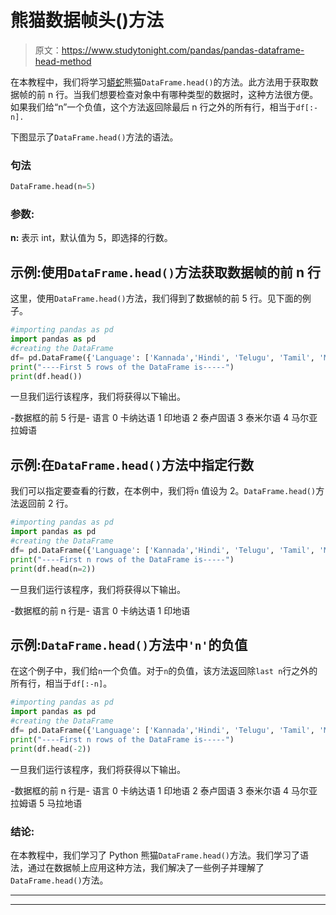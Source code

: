 # 熊猫数据帧头()方法

> 原文：<https://www.studytonight.com/pandas/pandas-dataframe-head-method>

在本教程中，我们将学习[蟒蛇](https://www.studytonight.com/python/getting-started-with-python)熊猫`DataFrame.head()`的方法。此方法用于获取数据帧的前 n 行。当我们想要检查对象中有哪种类型的数据时，这种方法很方便。如果我们给“n”一个负值，这个方法返回除最后 n 行之外的所有行，相当于`df[:-n].`

下图显示了`DataFrame.head()`方法的语法。

### 句法

```py
DataFrame.head(n=5)
```

### 参数:

**n:** 表示 int，默认值为 5，即选择的行数。

## 示例:使用`DataFrame.head()`方法获取数据帧的前 n 行

这里，使用`DataFrame.head()`方法，我们得到了数据帧的前 5 行。见下面的例子。

```py
#importing pandas as pd
import pandas as pd
#creating the DataFrame
df= pd.DataFrame({'Language': ['Kannada','Hindi', 'Telugu', 'Tamil', 'Malyalam','Marathi','Konkani','Tulu']})
print("----First 5 rows of the DataFrame is-----")
print(df.head())
```

一旦我们运行该程序，我们将获得以下输出。

-数据框的前 5 行是-
语言
0 卡纳达语
1 印地语
2 泰卢固语
3 泰米尔语
4 马尔亚拉姆语

## 示例:在`DataFrame.head()`方法中指定行数

我们可以指定要查看的行数，在本例中，我们将`n` 值设为 2。`DataFrame.head()`方法返回前 2 行。

```py
#importing pandas as pd
import pandas as pd
#creating the DataFrame
df= pd.DataFrame({'Language': ['Kannada','Hindi', 'Telugu', 'Tamil', 'Malyalam','Marathi','Konkani','Tulu']})
print("----First n rows of the DataFrame is-----")
print(df.head(n=2))
```

一旦我们运行该程序，我们将获得以下输出。

-数据框的前 n 行是-
语言
0 卡纳达语
1 印地语

## 示例:`DataFrame.head()`方法中`'n'`的负值

在这个例子中，我们给`n`一个负值。对于`n`的负值，该方法返回除`last n`行之外的所有行，相当于`df[:-n]`。

```py
#importing pandas as pd
import pandas as pd
#creating the DataFrame
df= pd.DataFrame({'Language': ['Kannada','Hindi', 'Telugu', 'Tamil', 'Malyalam','Marathi','Konkani','Tulu']})
print("----First n rows of the DataFrame is-----")
print(df.head(-2))
```

一旦我们运行该程序，我们将获得以下输出。

-数据框的前 n 行是-
语言
0 卡纳达语
1 印地语
2 泰卢固语
3 泰米尔语
4 马尔亚拉姆语
5 马拉地语

### 结论:

在本教程中，我们学习了 Python 熊猫`DataFrame.head()`方法。我们学习了语法，通过在数据帧上应用这种方法，我们解决了一些例子并理解了 `DataFrame.head()`方法。

* * *

* * *